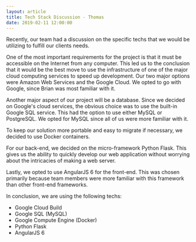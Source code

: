 ```yaml
---
layout: article
title: Tech Stack Discussion - Thomas
date: 2019-02-11 12:00:00
---
```


Recently, our team had a discussion on the specific techs that we would be utilizing to fulfill our clients needs. 

One of the most important requirements for the project is that it must be accessible on the Internet from any computer. This led us to the conclusion that it would be the best move to use the infrastructure of one of the major cloud computing services to speed up development. Our two major options were Amazon Web Services and the Google Cloud. We opted to go with Google, since Brian was most familiar with it.

Another major aspect of our project will be a database. Since we decided on Google's cloud services, the obvious choice was to use the built-in Google SQL service. This had the option to use either MySQL or PostgreSQL. We opted for MySQL since all of us were more familiar with it. 

To keep our solution more portable and easy to migrate if necessary, we decided to use Docker containers.

For our back-end, we decided on the micro-framework Python Flask. This gives us the ability to quickly develop our web application without worrying about the intricacies of making a web server. 

Lastly, we opted to use AngularJS 6 for the front-end. This was chosen primarily because team members were more familiar with this framework than other front-end frameworks.

In conclusion, we are using the following techs:

* Google Cloud Build
* Google SQL (MySQL)
* Google Compute Engine (Docker)
* Python Flask
* AngularJS 6
